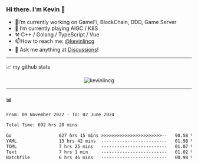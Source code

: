 ### Hi there. I'm Kevin 👋

- 🔭I’m currently working on GameFi, BlockChain, DDD, Game Server
- 🌱 I’m currently playing AIGC / K8S
-   :hammer_and_pick: C++ / Golang / TypeScript / Vue
- 📫How to reach me: [@kevinlincg](https://twitter.com/kevinlincg) 
-   :thought_balloon: Ask me anything at [Discussions](https://github.com/kevinlincg/kevinlincg/issues/new)!

---

📈 my github stats

<p align="center"> <img src="https://github-readme-stats-ouuan.vercel.app/api?username=kevinlincg&theme=dark&show_icons=true&count_private=true" alt="kevinlincg" />

---

#### :bar_chart: 

<!--START_SECTION:waka-->

```txt
From: 09 November 2022 - To: 02 June 2024

Total Time: 692 hrs 28 mins

Go                  627 hrs 15 mins >>>>>>>>>>>>>>>>>>>>>>>--   90.58 %
YAML                13 hrs 42 mins  -------------------------   01.98 %
TOML                7 hrs 25 mins   -------------------------   01.07 %
Text                7 hrs 1 min     -------------------------   01.02 %
Batchfile           6 hrs 46 mins   -------------------------   00.98 %
```

<!--END_SECTION:waka-->
